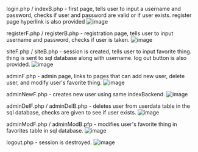 login.php / indexB.php - first page, tells user to input a username and password, checks if user and password are valid or if user exists. register page hyperlink is also provided
![image](https://github.com/jwilcoxen04/cs234final/assets/152352969/96b84af8-42dc-433d-b7c6-aaa1e639df95)

registerF.php / registerB.php - registration page, tells user to input username and password, checks if user is taken.
![image](https://github.com/jwilcoxen04/cs234final/assets/152352969/56c6a9ca-cae4-4cd0-aa2b-195139c703fb)

siteF.php / siteB.php - session is created, tells user to input favorite thing. thing is sent to sql database along with username. log out button is also provided.
![image](https://github.com/jwilcoxen04/cs234final/assets/152352969/e5a79a16-193f-4571-b40e-356774d26d96)

adminF.php - admin page, links to pages that can add new user, delete user, and modify user's favorite thing.
![image](https://github.com/jwilcoxen04/cs234final/assets/152352969/dd76bb04-146d-47ad-9d48-5dd7845946e6)

adminNewF.php - creates new user using same indexBackend.
![image](https://github.com/jwilcoxen04/cs234final/assets/152352969/78fdc1a9-8f2b-4818-9a83-6d230875a12e)

adminDelF.php / adminDelB.php - deletes user from userdata table in the sql database, checks are given to see if user exists.
![image](https://github.com/jwilcoxen04/cs234final/assets/152352969/b95b3768-85af-40d4-9d5c-d03ed5a52210)

adminModF.php / adminModB.pfp - modifies user's favorite thing in favorites table in sql database.
![image](https://github.com/jwilcoxen04/cs234final/assets/152352969/d811b771-6ea3-40c1-b843-7ff84fd5232b)

logout.php - session is destroyed.
![image](https://github.com/jwilcoxen04/cs234final/assets/152352969/568344ce-de0e-4b87-bc2b-0ee8f5a669ad)

